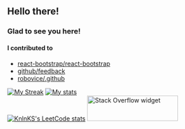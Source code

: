 
<h2>Hello there!</h2>
<h3>Glad to see you here!</h3>

<h4>I contributed to</h4>

- <a href="https://github.com/react-bootstrap/react-bootstrap">react-bootstrap/react-bootstrap</a><br>
- <a href="https://github.com/github/feedback">github/feedback</a><br>
- <a href="https://github.com/robovice/.github">robovice/.github</a><br>

[![My Streak](https://github-readme-streak-stats.herokuapp.com?user=tejasness&theme=dark)](https://git.io/streak-stats)
[![My stats](https://github-readme-stats.vercel.app/api?username=tejasness&theme=dark)](https://github.com/anuraghazra/github-readme-stats)
<br>
[![KnlnKS's LeetCode stats](https://leetcode-stats-six.vercel.app/?username=tejasness&theme=dark)](https://github.com/KnlnKS/leetcode-stats)
<a href="https://stackoverflow.com/users/9195136/tejas-chaudhari"><img src="https://stackoverflow.com/users/flair/9195136.png?theme=dark" width="208" height="58" alt="Stack Overflow widget" title="Stack Overflow widget"></a>
